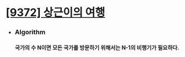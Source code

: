 # [[9372] 상근이의 여행](https://www.acmicpc.net/problem/9372)

- ### Algorithm
	#### 국가의 수 N이면 모든 국가를 방문하기 위해서는 N-1의 비행기가 필요하다.
